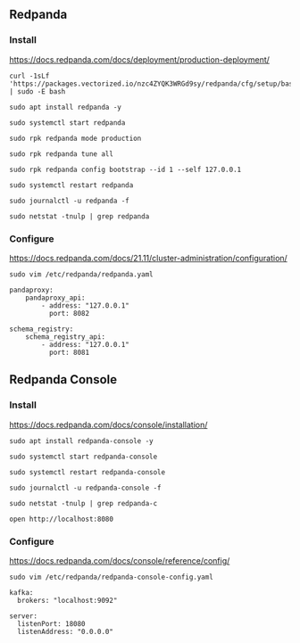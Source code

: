 ## Redpanda

### Install

https://docs.redpanda.com/docs/deployment/production-deployment/

```
curl -1sLf 'https://packages.vectorized.io/nzc4ZYQK3WRGd9sy/redpanda/cfg/setup/bash.deb.sh' | sudo -E bash

sudo apt install redpanda -y

sudo systemctl start redpanda
```

```
sudo rpk redpanda mode production

sudo rpk redpanda tune all
```

```
sudo rpk redpanda config bootstrap --id 1 --self 127.0.0.1

sudo systemctl restart redpanda

sudo journalctl -u redpanda -f

sudo netstat -tnulp | grep redpanda
```

### Configure

https://docs.redpanda.com/docs/21.11/cluster-administration/configuration/

```
sudo vim /etc/redpanda/redpanda.yaml

pandaproxy:
    pandaproxy_api:
        - address: "127.0.0.1"
          port: 8082

schema_registry:
    schema_registry_api:
        - address: "127.0.0.1"
          port: 8081
```

## Redpanda Console

### Install

https://docs.redpanda.com/docs/console/installation/

```
sudo apt install redpanda-console -y

sudo systemctl start redpanda-console
```

```
sudo systemctl restart redpanda-console

sudo journalctl -u redpanda-console -f

sudo netstat -tnulp | grep redpanda-c
```

```
open http://localhost:8080
```

### Configure

https://docs.redpanda.com/docs/console/reference/config/

```
sudo vim /etc/redpanda/redpanda-console-config.yaml

kafka:
  brokers: "localhost:9092"

server:
  listenPort: 18080
  listenAddress: "0.0.0.0"
```
